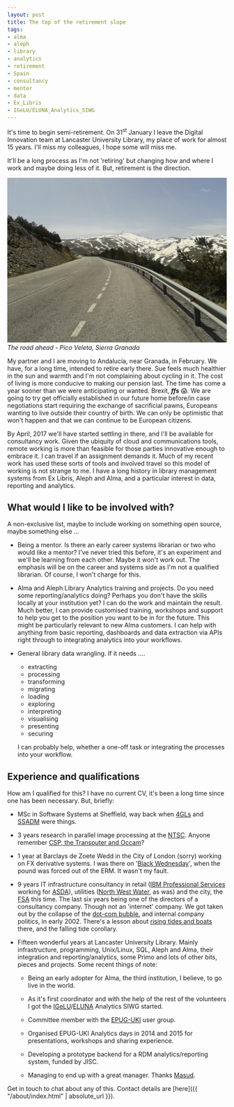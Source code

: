 ```yaml
---
layout: post
title: The top of the retirement slope
tags:
- alma
- aleph
- library
- analytics
- retirement
- Spain
- consultancy
- mentor
- data 
- Ex_Libris
- IGeLU/ELUNA_Analytics_SIWG
---
```


It's time to begin semi-retirement. On 31<sup>st</sup> January I leave
the Digital Innovation team at Lancaster University Library, my place
of work for almost 15 years. I'll miss my colleagues, I hope some will
miss me.

It'll be a long process as I'm not 'retiring' but changing how and
where I work and maybe doing less of it. But, retirement is the
direction.

[![The road ahead - Pico Veleta, Sierra Granada](/public/images/20140508_120427.jpg 
"The road ahead - Pico Veleta, Sierra Granada")](/public/images/20140508_120427.jpg)
*The road ahead - Pico Veleta, Sierra Granada*

<!--more-->

My partner and I are moving to Andalucía, near Granada, in February.
We have, for a long time, intended to retire early there. Sue feels
much healthier in the sun and warmth and I'm not complaining about
cycling in it. The cost of living is more conducive to making our
pension last. The time has come a year sooner than we were
anticipating or wanted. Brexit, ***ffs*** &#x1f631;. We are going to
try get officially established in our future home before/in case
negotiations start requiring the exchange of sacrificial pawns,
Europeans wanting to live outside their country of birth. We can only
be optimistic that won't happen and that we can continue to be
European citizens.

By April, 2017 we'll have started settling in there, and I'll be
available for consultancy work. Given the ubiquity of cloud and
communications tools, remote working is more than feasible for those
parties innovative enough to embrace it. I can travel if an assignment
demands it. Much of my recent work has used these sorts of tools and
involved travel so this model of working is not strange to me. I have
a long history in library management systems from Ex Libris, Aleph and
Alma, and a particular interest in data, reporting and analytics.

What would I like to be involved with?
--------------------------------------

A non-exclusive list, maybe to include working on something open
source, maybe something else ...

* Being a mentor. Is there an early career systems librarian or two
who would like a mentor? I've never tried this before, it's an
experiment and we'll be learning from each other. Maybe it won't work
out. The emphasis will be on the career and systems side as I'm not a
qualified librarian. Of course, I won't charge for this.

* Alma and Aleph Library Analytics training and projects. Do you need
some reporting/analytics doing? Perhaps you don't have the skills
locally at your institution yet? I can do the work and maintain the
result. Much better, I can provide customised training, workshops and
support to help you get to the position you want to be in for the
future. This might be particularly relevant to new Alma customers. I
can help with anything from basic reporting, dashboards and data
extraction via APIs right through to integrating analytics into your
workflows.

* General library data wrangling. If it needs ....

	* extracting
	* processing
	* transforming
	* migrating
	* loading
	* exploring 
	* interpreting
	* visualising
	* presenting
	* securing

	I can probably help, whether a one-off task or integrating the
	processes into your workflow.

Experience and qualifications
-----------------------------

How am I qualified for this? I have no current CV, it's been a long time
since one has been necessary. But, briefly:

* MSc in Software Systems at Sheffield, way back when 
[4GLs](https://en.wikipedia.org/wiki/Fourth-generation_programming_language)
and
[SSADM](https://en.wikipedia.org/wiki/Structured_systems_analysis_and_design_method)
were things.

* 3 years research in parallel image processing at the
[NTSC](http://www.chilton-computing.org.uk/inf/transputers/p002.htm). 
Anyone remember [CSP, the Transputer and
Occam](https://en.wikipedia.org/wiki/Occam_(programming_language))?

* 1 year at Barclays de Zoete Wedd in the City of London (sorry)
working on FX derivative systems. I was there on '[Black
Wednesday](https://en.wikipedia.org/wiki/Black_Wednesday)', when the
pound was forced out of the ERM. It wasn't my fault.

* 9 years IT infrastructure consultancy in retail ([IBM Professional
Services](http:www.ibm.com) working for [ASDA](http://www.asda.com/)),
utilities ([North West Water](http://www.unitedutilities.com/), as
was) and the city, the [FSA](http://www.fsa.gov.uk/) this time. The
last six years being one of the directors of a consultancy company.
Though not an 'internet' company. We got taken out by the collapse of
the [dot-com bubble](https://en.wikipedia.org/wiki/Dot-com_bubble),
and internal company politics, in early 2002. There's a lesson about
[rising tides and
boats](https://en.wikipedia.org/wiki/A_rising_tide_lifts_all_boats)
there, and the falling tide corollary.

* Fifteen wonderful years at Lancaster University Library. Mainly
infrastructure, programming, Unix/Linux, SQL, Aleph and Alma, their integration and
reporting/analytics, some Primo and lots of other bits, pieces and
projects. Some recent things of note:

	* Being an early adopter for Alma, the third institution, I
	believe, to go live in the world.

	* As it's first coordinator and with the help of the rest of
	the volunteers I got the
	[IGeLU](http://igelu.org/)/[ELUNA](http://el-una.org/)
	Analytics SIWG started.

	* Committee member with the
	[EPUG-UKI](http://www.epuguki.org/) user group.

	* Organised EPUG-UKI Analytics days in 2014 and 2015 for
	presentations, workshops and sharing experience.

	* Developing a prototype backend for a RDM analytics/reporting
	system, funded by JISC.

	* Managing to end up with a great manager. Thanks
	[Masud](https://twitter.com/mkhokhar).

Get in touch to chat about any of this. Contact details are 
[here]({{ "/about/index.html" | absolute_url }}).
